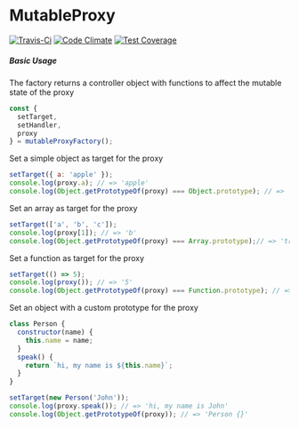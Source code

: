 # MutableProxy

[![Travis-Ci](https://travis-ci.org/Griffingj/mutable-proxy.svg?branch=master)](https://travis-ci.org/Griffingj/mutable-proxy.svg?branch=master)
[![Code Climate](https://codeclimate.com/github/Griffingj/mutable-proxy/badges/gpa.svg)](https://codeclimate.com/github/Griffingj/mutable-proxy)
[![Test Coverage](https://codeclimate.com/github/Griffingj/mutable-proxy/badges/coverage.svg)](https://codeclimate.com/github/Griffingj/mutable-proxy/coverage)
##### Basic Usage

The factory returns a controller object with functions to affect the mutable state of the proxy

```javascript
const {
  setTarget,
  setHandler,
  proxy
} = mutableProxyFactory();
```

Set a simple object as target for the proxy

```javascript
setTarget({ a: 'apple' });
console.log(proxy.a); // => 'apple'
console.log(Object.getPrototypeOf(proxy) === Object.prototype); // => 'true'
```

Set an array as target for the proxy

```javascript
setTarget(['a', 'b', 'c']);
console.log(proxy[1]); // => 'b'
console.log(Object.getPrototypeOf(proxy) === Array.prototype);// => 'true'
```

Set a function as target for the proxy

```javascript
setTarget(() => 5);
console.log(proxy()); // => '5'
console.log(Object.getPrototypeOf(proxy) === Function.prototype); // => 'true'
```

Set an object with a custom prototype for the proxy

```javascript
class Person {
  constructor(name) {
    this.name = name;
  }
  speak() {
    return `hi, my name is ${this.name}`;
  }
}

setTarget(new Person('John'));
console.log(proxy.speak()); // => 'hi, my name is John'
console.log(Object.getPrototypeOf(proxy)); // => 'Person {}'
```
